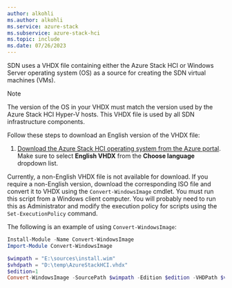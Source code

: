 ```yaml
---
author: alkohli
ms.author: alkohli
ms.service: azure-stack
ms.subservice: azure-stack-hci
ms.topic: include
ms.date: 07/26/2023
---
```



SDN uses a VHDX file containing either the Azure Stack HCI or Windows Server operating system (OS) as a source for creating the SDN virtual machines (VMs).

> [!NOTE]
> The version of the OS in your VHDX must match the version used by the Azure Stack HCI Hyper-V hosts. This VHDX file is used by all SDN infrastructure components.

Follow these steps to download an English version of the VHDX file:

1. [Download the Azure Stack HCI operating system from the Azure portal](../hci/deploy/download-azure-stack-hci-software.md). Make sure to select **English VHDX** from the **Choose language** dropdown list.

Currently, a non-English VHDX file is not available for download. If you require a non-English version, download the corresponding ISO file and convert it to VHDX using the `Convert-WindowsImage` cmdlet. You must run this script from a Windows client computer. You will probably need to run this as Administrator and modify the execution policy for scripts using the `Set-ExecutionPolicy` command.

The following is an example of using `Convert-WindowsImage`:

```powershell
Install-Module -Name Convert-WindowsImage
Import-Module Convert-WindowsImage

$wimpath = "E:\sources\install.wim"
$vhdpath = "D:\temp\AzureStackHCI.vhdx"
$edition=1
Convert-WindowsImage -SourcePath $wimpath -Edition $edition -VHDPath $vhdpath -SizeBytes 500GB -DiskLayout UEFI
```